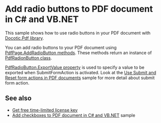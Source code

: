 # Add radio buttons to PDF document in C# and VB.NET
This sample shows how to use radio buttons in your PDF document with [Docotic.Pdf library](https://bitmiracle.com/pdf-library/).

You can add radio buttons to your PDF document using [PdfPage.AddRadioButton methods](https://bitmiracle.com/pdf-library/api/pdfpage-addradiobutton).
These methods return an instance of [PdfRadionButton class](https://bitmiracle.com/pdf-library/api/pdfradiobutton).

[PdfRadioButton.ExportValue property](https://bitmiracle.com/pdf-library/api/pdfradiobutton-exportvalue) is used to specify a value to be exported
when SubmitFormAction is activated. Look at the [Use Submit and Reset form actions in PDF documents](/Samples/Actions/SubmitResetFormActions) sample
for more detail about submit form action.

## See also
* [Get free time-limited license key](https://bitmiracle.com/pdf-library/download)
* [Add checkboxes to PDF document in C# and VB.NET](/Samples/Forms%20and%20Annotations/Checkboxes) sample